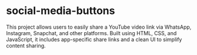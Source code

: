 # social-media-buttons
This project allows users to easily share a YouTube video link via WhatsApp, Instagram, Snapchat, and other platforms. Built using HTML, CSS, and JavaScript, it includes app-specific share links and a clean UI to simplify content sharing. 
